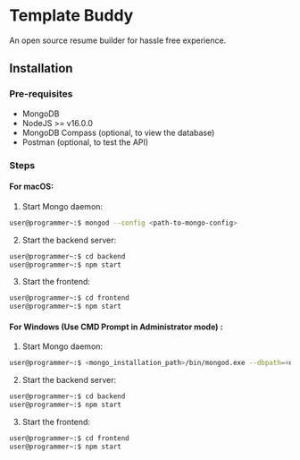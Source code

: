 # Template Buddy

An open source resume builder for hassle free experience.

## Installation

### Pre-requisites

- MongoDB
- NodeJS >= v16.0.0
- MongoDB Compass (optional, to view the database)
- Postman (optional, to test the API)

### Steps

#### For macOS:
1. Start Mongo daemon:

```bash
user@programmer~:$ mongod --config <path-to-mongo-config>
```

2. Start the backend server:

```bash
user@programmer~:$ cd backend
user@programmer~:$ npm start
```

3. Start the frontend:

```bash
user@programmer~:$ cd frontend
user@programmer~:$ npm start
```

#### For Windows (Use CMD Prompt in Administrator mode) :
1. Start Mongo daemon:
```bash
user@programmer~:$ <mongo_installation_path>/bin/mongod.exe --dbpath=<db_path>
```
2. Start the backend server:

```bash
user@programmer~:$ cd backend
user@programmer~:$ npm start
```

3. Start the frontend:

```bash
user@programmer~:$ cd frontend
user@programmer~:$ npm start
```
